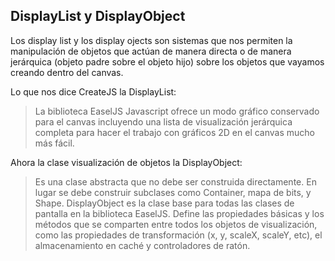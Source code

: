 ## DisplayList y DisplayObject

Los display list y los display ojects son sistemas que nos permiten la manipulación de objetos que actúan de manera directa o de manera jerárquica (objeto padre sobre el objeto hijo) sobre los objetos que vayamos creando dentro del canvas.

Lo que nos dice CreateJS la DisplayList:
>	La biblioteca EaselJS Javascript ofrece un modo gráfico conservado para el canvas incluyendo una lista de visualización jerárquica completa para hacer el trabajo con gráficos 2D en el canvas mucho más fácil.

Ahora la clase visualización de objetos la DisplayObject:

>	Es una clase abstracta que no debe ser construida directamente. En lugar se debe construir subclases como Container, mapa de bits, y Shape. DisplayObject es la clase base para todas las clases de pantalla en la biblioteca EaselJS. Define las propiedades básicas y los métodos que se comparten entre todos los objetos de visualización, como las propiedades de transformación (x, y, scaleX, scaleY, etc), el almacenamiento en caché y controladores de ratón.
